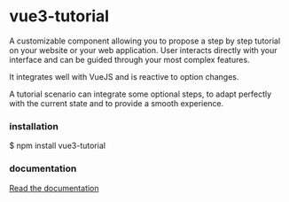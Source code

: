 # vue3-tutorial

A customizable component allowing you to propose a step by step tutorial on
your website or your web application.
User interacts directly with your interface and can be guided through your
most complex features.

It integrates well with VueJS and is reactive to option changes.

A tutorial scenario can integrate some optional steps, to adapt perfectly
with the current state and to provide a smooth experience.

### installation

$ npm install vue3-tutorial

### documentation

[Read the documentation](./docs/main.md)
